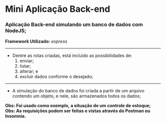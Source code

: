 # Mini Aplicação Back-end
### Aplicação Back-end simulando um banco de dados com NodeJS;

**Framework Utilizado:** _express_

---
* Dentre as rotas criadas, está incluido as possibilidades de:
   1. enviar; 
   2. listar; 
   3. alterar; e 
   4. excluir dados conforme o desejado;
---

* A simulação do banco de dados foi criada a partir de um arquivo contendo um objeto, e nele, são armazenados todos os dados;

**Obs: Foi usado como exemplo, a situação de um controle de estoque;**
**Obs: As requisições podem ser feitas e vistas através do Postman ou Insomnia.**
